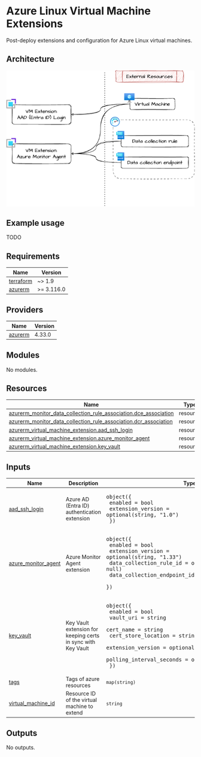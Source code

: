 # Azure Linux Virtual Machine Extensions

Post-deploy extensions and configuration for Azure Linux virtual machines.

## Architecture

![architecture](./docs/module-arch.drawio.png)

## Example usage

TODO

<!-- markdownlint-disable -->
<!-- BEGIN_TF_DOCS -->
## Requirements

| Name | Version |
|------|---------|
| <a name="requirement_terraform"></a> [terraform](#requirement\_terraform) | ~> 1.9 |
| <a name="requirement_azurerm"></a> [azurerm](#requirement\_azurerm) | >= 3.116.0 |

## Providers

| Name | Version |
|------|---------|
| <a name="provider_azurerm"></a> [azurerm](#provider\_azurerm) | 4.33.0 |

## Modules

No modules.

## Resources

| Name | Type |
|------|------|
| [azurerm_monitor_data_collection_rule_association.dce_association](https://registry.terraform.io/providers/hashicorp/azurerm/latest/docs/resources/monitor_data_collection_rule_association) | resource |
| [azurerm_monitor_data_collection_rule_association.dcr_association](https://registry.terraform.io/providers/hashicorp/azurerm/latest/docs/resources/monitor_data_collection_rule_association) | resource |
| [azurerm_virtual_machine_extension.aad_ssh_login](https://registry.terraform.io/providers/hashicorp/azurerm/latest/docs/resources/virtual_machine_extension) | resource |
| [azurerm_virtual_machine_extension.azure_monitor_agent](https://registry.terraform.io/providers/hashicorp/azurerm/latest/docs/resources/virtual_machine_extension) | resource |
| [azurerm_virtual_machine_extension.key_vault](https://registry.terraform.io/providers/hashicorp/azurerm/latest/docs/resources/virtual_machine_extension) | resource |

## Inputs

| Name | Description | Type | Default | Required |
|------|-------------|------|---------|:--------:|
| <a name="input_aad_ssh_login"></a> [aad\_ssh\_login](#input\_aad\_ssh\_login) | Azure AD (Entra ID) authentication extension | <pre>object({<br/>    enabled           = bool<br/>    extension_version = optional(string, "1.0")<br/>  })</pre> | <pre>{<br/>  "enabled": true<br/>}</pre> | no |
| <a name="input_azure_monitor_agent"></a> [azure\_monitor\_agent](#input\_azure\_monitor\_agent) | Azure Monitor Agent extension | <pre>object({<br/>    enabled                     = bool<br/>    extension_version           = optional(string, "1.33")<br/>    data_collection_rule_id     = optional(string, null)<br/>    data_collection_endpoint_id = optional(string, null)<br/>  })</pre> | <pre>{<br/>  "enabled": false<br/>}</pre> | no |
| <a name="input_key_vault"></a> [key\_vault](#input\_key\_vault) | Key Vault extension for keeping certs in sync with Key Vault | <pre>object({<br/>    enabled                  = bool<br/>    vault_uri                = string<br/>    cert_name                = string<br/>    cert_store_location      = string<br/>    extension_version        = optional(string, "3.0")<br/>    polling_interval_seconds = optional(number, 3600)<br/>  })</pre> | <pre>{<br/>  "cert_name": "none",<br/>  "cert_store_location": "none",<br/>  "enabled": false,<br/>  "vault_uri": "none"<br/>}</pre> | no |
| <a name="input_tags"></a> [tags](#input\_tags) | Tags of azure resources | `map(string)` | `{}` | no |
| <a name="input_virtual_machine_id"></a> [virtual\_machine\_id](#input\_virtual\_machine\_id) | Resource ID of the virtual machine to extend | `string` | n/a | yes |

## Outputs

No outputs.
<!-- END_TF_DOCS -->
